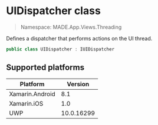 # UIDispatcher class

> Namespace: MADE.App.Views.Threading

Defines a dispatcher that performs actions on the UI thread.

```csharp
public class UIDispatcher : IUIDispatcher
```

## Supported platforms

| Platform | Version |
| --- | --- |
| Xamarin.Android | 8.1 |
| Xamarin.iOS  | 1.0 |
| UWP | 10.0.16299 | 